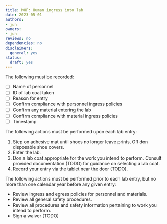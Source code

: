 ```yaml
---
title: MOP: Human ingress into lab
date: 2023-05-01
authors:
- juh
owners:
- juh
reviews: no
dependencies: no
disclaimers:
  general: yes
status:
  draft: yes
---
```


The following must be recorded:

- [ ] Name of personnel
- [ ] ID of lab coat taken
- [ ] Reason for entry
- [ ] Confirm compliance with personnel ingress policies
- [ ] Confirm any material entering the lab
- [ ] Confirm compliance with material ingress policies
- [ ] Timestamp

The following actions must be performed upon each lab entry:

1. Step on adhesive mat until shoes no longer leave prints, OR don disposable shoe covers.
2. Enter the lab.
3. Don a lab coat appropriate for the work you intend to perform. Consult provided documentation (TODO) for guidance on selecting a lab coat.
4. Record your entry via the tablet near the door (TODO).

The following actions must be performed prior to each lab entry, but no more than one calendar year before any given entry:

- Review ingress and egress policies for personnel and materials.
- Review all general safety procedures.
- Review all procedures and safety information pertaining to work you intend to perform.
- Sign a waiver (TODO)